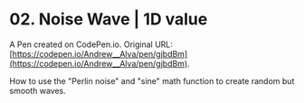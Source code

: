 # 02. Noise Wave | 1D value

A Pen created on CodePen.io. Original URL: [https://codepen.io/Andrew__Alva/pen/gjbdBm](https://codepen.io/Andrew__Alva/pen/gjbdBm).

How to use the "Perlin noise" and "sine" math function to create random but smooth waves.